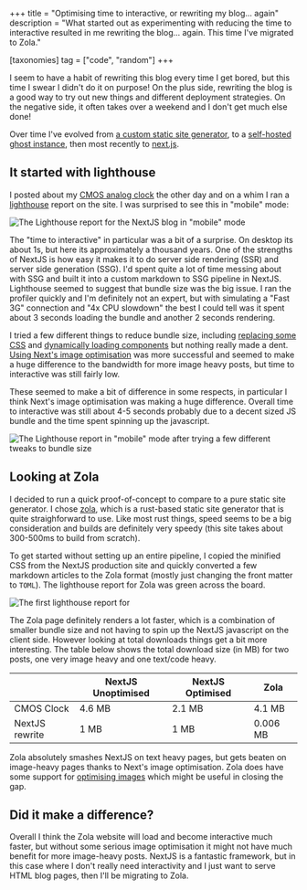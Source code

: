 +++
title = "Optimising time to interactive, or rewriting my blog... again"
description = "What started out as experimenting with reducing the time to interactive resulted in me rewriting the blog... again. This time I've migrated to Zola."

[taxonomies]
tag = ["code", "random"]
+++

I seem to have a habit of rewriting this blog every time I get bored, but this time I swear I didn't do it on purpose! On the plus side, rewriting the blog is a good way to try out new things and different deployment strategies. On the negative side, it often takes over a weekend and I don't get much else done!

Over time I've evolved from [a custom static site generator](@/post/2014-03-18_a_simple_static_site_generator_in_python.md), to a [self-hosted ghost instance](@/post/2015-04-27_switched_to_ghost.md), then most recently to [next.js](@/post/2020-12-28_recreating_the_blog_in_nextjs.md).

## It started with lighthouse

I posted about my [CMOS analog clock](@/post/2022-01-11_cmos_analog_clock.md) the other day and on a whim I ran a [lighthouse](https://developers.google.com/web/tools/lighthouse) report on the site. I was surprised to see this in "mobile" mode:

![The Lighthouse report for the NextJS blog in "mobile" mode](/images/zola_blog/nextjs_lighthouse.png)

The "time to interactive" in particular was a bit of a surprise. On desktop its about 1s, but here its approximately a thousand years. One of the strengths of NextJS is how easy it makes it to do server side rendering (SSR) and server side generation (SSG). I'd spent quite a lot of time messing about with SSG and built it into a custom markdown to SSG pipeline in NextJS. Lighthouse seemed to suggest that bundle size was the big issue. I ran the profiler quickly and I'm definitely not an expert, but with simulating a "Fast 3G" connection and "4x CPU slowdown" the best I could tell was it spent about 3 seconds loading the bundle and another 2 seconds rendering.

I tried a few different things to reduce bundle size, including [replacing some CSS](https://github.com/will-hart/willhart.io/commit/af7a0097881aaa3feea5d103c6a547088d28a61c) and [dynamically loading components](https://github.com/will-hart/willhart.io/commit/f302453b4030be5227201a8d7d6c2a521c57d4ab) but nothing really made a dent. [Using Next's image optimisation](https://github.com/will-hart/willhart.io/commit/3097e3fe11f8dc1d5aee51e714daeea8946b2151) was more successful and seemed to make a huge difference to the bandwidth for more image heavy posts, but time to interactive was still fairly low.

These seemed to make a bit of difference in some respects, in particular I think Next's image optimisation was making a huge difference. Overall time to interactive was still about 4-5 seconds probably due to a decent sized JS bundle and the time spent spinning up the javascript.

![The Lighthouse report in "mobile" mode after trying a few different tweaks to bundle size](/images/zola_blog/nextjs_lighthouse_after_optimisation.png)

## Looking at Zola

I decided to run a quick proof-of-concept to compare to a pure static site generator. I chose [zola](https://getzola.com), which is a rust-based static site generator that is quite straighforward to use. Like most rust things, speed seems to be a big consideration and builds are definitely very speedy (this site takes about 300-500ms to build from scratch).

To get started without setting up an entire pipeline, I copied the minified CSS from the NextJS production site and quickly converted a few markdown articles to the Zola format (mostly just changing the front matter to `TOML`). The lighthouse report for Zola was green across the board.

![The first lighthouse report for](/images/zola_blog/zola_lighthouse.png)

The Zola page definitely renders a lot faster, which is a combination of smaller bundle size and not having to spin up the NextJS javascript on the client side. However looking at total downloads things get a bit more interesting. The table below shows the total download size (in MB) for two posts, one very image heavy and one text/code heavy.

|                | NextJS Unoptimised | NextJS Optimised | Zola     |
|----------------|--------------------|------------------|----------|
| CMOS Clock     | 4.6 MB             | 2.1 MB           | 4.1 MB   |
| NextJS rewrite | 1 MB               | 1 MB             | 0.006 MB |

Zola absolutely smashes NextJS on text heavy pages, but gets beaten on image-heavy pages thanks to Next's image optimisation. Zola does have some support for [optimising images](https://www.getzola.org/documentation/content/image-processing/) which might be useful in closing the gap.

## Did it make a difference?

Overall I think the Zola website will load and become interactive much faster, but without some serious image optimisation it might not have much benefit for more image-heavy posts. NextJS is a fantastic framework, but in this case where I don't really need interactivity and I just want to serve HTML blog pages, then I'll be migrating to Zola.
